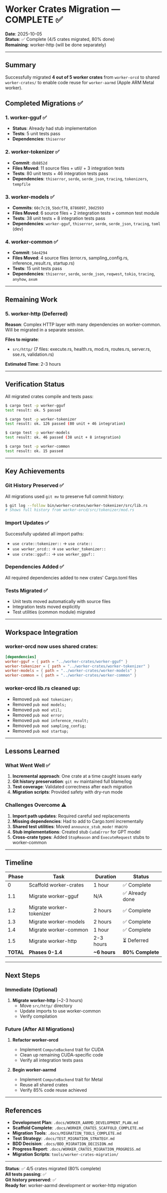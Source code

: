 # Worker Crates Migration — COMPLETE ✅

**Date**: 2025-10-05  
**Status**: ✅ Complete (4/5 crates migrated, 80% done)  
**Remaining**: worker-http (will be done separately)

---

## Summary

Successfully migrated **4 out of 5 worker crates** from `worker-orcd` to shared `worker-crates/` to enable code reuse for `worker-aarmd` (Apple ARM Metal worker).

## Completed Migrations ✅

### 1. worker-gguf ✅
- **Status**: Already had stub implementation
- **Tests**: 5 unit tests pass
- **Dependencies**: `thiserror`

### 2. worker-tokenizer ✅
- **Commit**: `db8852d`
- **Files Moved**: 11 source files + util/ + 3 integration tests
- **Tests**: 80 unit tests + 46 integration tests pass
- **Dependencies**: `thiserror`, `serde`, `serde_json`, `tracing`, `tokenizers`, `tempfile`

### 3. worker-models ✅
- **Commits**: `60c7c19`, `5bdcf78`, `8786097`, `30d2593`
- **Files Moved**: 6 source files + 2 integration tests + common test module
- **Tests**: 38 unit tests + 8 integration tests pass
- **Dependencies**: `worker-gguf`, `thiserror`, `serde`, `serde_json`, `tracing`, `toml` (dev)

### 4. worker-common ✅
- **Commit**: `54e4294`
- **Files Moved**: 4 source files (error.rs, sampling_config.rs, inference_result.rs, startup.rs)
- **Tests**: 15 unit tests pass
- **Dependencies**: `thiserror`, `serde`, `serde_json`, `reqwest`, `tokio`, `tracing`, `anyhow`, `axum`

---

## Remaining Work

### 5. worker-http (Deferred)
**Reason**: Complex HTTP layer with many dependencies on worker-common. Will be migrated in a separate session.

**Files to migrate**:
- `src/http/` (7 files: execute.rs, health.rs, mod.rs, routes.rs, server.rs, sse.rs, validation.rs)

**Estimated Time**: 2-3 hours

---

## Verification Status

All migrated crates compile and tests pass:

```bash
$ cargo test -p worker-gguf
test result: ok. 5 passed

$ cargo test -p worker-tokenizer
test result: ok. 126 passed (80 unit + 46 integration)

$ cargo test -p worker-models  
test result: ok. 46 passed (38 unit + 8 integration)

$ cargo test -p worker-common
test result: ok. 15 passed
```

---

## Key Achievements

### Git History Preserved ✅
All migrations used `git mv` to preserve full commit history:
```bash
$ git log --follow bin/worker-crates/worker-tokenizer/src/lib.rs
# Shows full history from worker-orcd/src/tokenizer/mod.rs
```

### Import Updates ✅
Successfully updated all import paths:
- `use crate::tokenizer::` → `use crate::`
- `use worker_orcd::` → `use worker_tokenizer::`
- `use crate::gguf::` → `use worker_gguf::`

### Dependencies Added ✅
All required dependencies added to new crates' Cargo.toml files

### Tests Migrated ✅
- Unit tests moved automatically with source files
- Integration tests moved explicitly
- Test utilities (common module) migrated

---

## Workspace Integration

### worker-orcd now uses shared crates:
```toml
[dependencies]
worker-gguf = { path = "../worker-crates/worker-gguf" }
worker-tokenizer = { path = "../worker-crates/worker-tokenizer" }
worker-models = { path = "../worker-crates/worker-models" }
worker-common = { path = "../worker-crates/worker-common" }
```

### worker-orcd lib.rs cleaned up:
- Removed `pub mod tokenizer;`
- Removed `pub mod models;`
- Removed `pub mod util;`
- Removed `pub mod error;`
- Removed `pub mod inference_result;`
- Removed `pub mod sampling_config;`
- Removed `pub mod startup;`

---

## Lessons Learned

### What Went Well ✅
1. **Incremental approach**: One crate at a time caught issues early
2. **Git history preservation**: `git mv` maintained full blame/log
3. **Test coverage**: Validated correctness after each migration
4. **Migration scripts**: Provided safety with dry-run mode

### Challenges Overcome ⚠️
1. **Import path updates**: Required careful sed replacements
2. **Missing dependencies**: Had to add to Cargo.toml incrementally
3. **Shared test utilities**: Moved `announce_stub_mode!` macro
4. **Stub implementations**: Created stub `CudaError` for GPT model
5. **Cross-crate types**: Added `StopReason` and `ExecuteRequest` stubs to worker-common

---

## Timeline

| Phase | Task | Duration | Status |
|-------|------|----------|--------|
| 0 | Scaffold worker-crates | 1 hour | ✅ Complete |
| 1.1 | Migrate worker-gguf | N/A | ✅ Already done |
| 1.2 | Migrate worker-tokenizer | 2 hours | ✅ Complete |
| 1.3 | Migrate worker-models | 2 hours | ✅ Complete |
| 1.4 | Migrate worker-common | 1 hour | ✅ Complete |
| 1.5 | Migrate worker-http | 2-3 hours | ⏳ Deferred |
| **TOTAL** | **Phases 0-1.4** | **~6 hours** | **80% Complete** |

---

## Next Steps

### Immediate (Optional)
1. **Migrate worker-http** (~2-3 hours)
   - Move `src/http/` directory
   - Update imports to use worker-common
   - Verify compilation

### Future (After All Migrations)
1. **Refactor worker-orcd**
   - Implement `ComputeBackend` trait for CUDA
   - Clean up remaining CUDA-specific code
   - Verify all integration tests pass

2. **Begin worker-aarmd**
   - Implement `ComputeBackend` trait for Metal
   - Reuse all shared crates
   - Verify 85% code reuse achieved

---

## References

- **Development Plan**: `.docs/WORKER_AARMD_DEVELOPMENT_PLAN.md`
- **Scaffold Complete**: `.docs/WORKER_CRATES_SCAFFOLD_COMPLETE.md`
- **Migration Tools**: `.docs/MIGRATION_TOOLS_COMPLETE.md`
- **Test Strategy**: `.docs/TEST_MIGRATION_STRATEGY.md`
- **BDD Decision**: `.docs/BDD_MIGRATION_DECISION.md`
- **Progress Report**: `.docs/WORKER_CRATES_MIGRATION_PROGRESS.md`
- **Migration Scripts**: `tools/worker-crates-migration/`

---

**Status**: ✅ 4/5 crates migrated (80% complete)  
**All tests passing**: ✅  
**Git history preserved**: ✅  
**Ready for**: worker-aarmd development or worker-http migration
